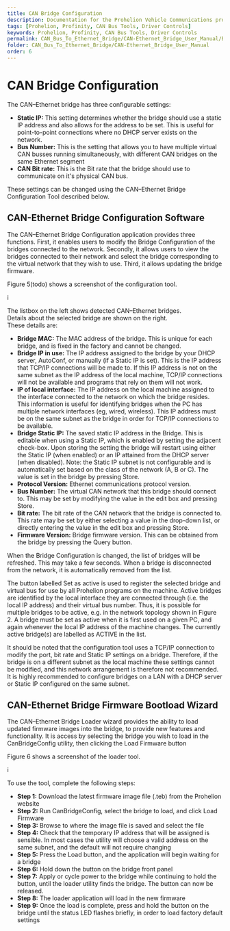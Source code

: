 ```yaml
---
title: CAN Bridge Configuration
description: Documentation for the Prohelion Vehicle Communications protocol
tags: [Prohelion, Profinity, CAN Bus Tools, Driver Controls]
keywords: Prohelion, Profinity, CAN Bus Tools, Driver Controls
permalink: CAN_Bus_To_Ethernet_Bridge/CAN-Ethernet_Bridge_User_Manual/Bridge_Configuration.html 
folder: CAN_Bus_To_Ethernet_Bridge/CAN-Ethernet_Bridge_User_Manual
order: 6
---
```


# CAN Bridge Configuration

The CAN–Ethernet bridge has three configurable settings:

*   <strong>Static IP:</strong> This setting determines whether the bridge should use a static IP address and also allows for the address to be set. This is useful for point-to-point connections where no DHCP server exists on the network.
*   <strong>Bus Number:</strong> This is the setting that allows you to have multiple virtual CAN busses running simultaneously, with different CAN bridges on the same Ethernet segment
*   <strong>CAN Bit rate:</strong> This is the Bit rate that the bridge should use to communicate on it's physical CAN bus.

These settings can be changed using the CAN–Ethernet Bridge Configuration Tool described below.

## CAN-Ethernet Bridge Configuration Software

The CAN–Ethernet Bridge Configuration application provides three functions.  First, it enables users to modify the Bridge Configuration of the bridges connected to the network.  Secondly, it allows users to view the bridges connected to their network and select the bridge corresponding to the virtual network that they wish to use.  Third, it allows updating the bridge firmware.

Figure 5(todo) shows a screenshot of the configuration tool.  

i

The listbox on the left shows detected CAN–Ethernet bridges.  
Details about the selected bridge are shown on the right.  
These details are:

*   <strong>Bridge MAC:</strong> The MAC address of the bridge.  This is unique for each bridge, and is fixed in the factory and cannot be changed.
*   <strong>Bridge IP in use:</strong>  The IP address assigned to the bridge by your DHCP server, AutoConf, or manually (if a Static IP is set).  This is the IP address that TCP/IP connections will be made to.  If this IP address is not on the same subnet as the IP address of the local machine, TCP/IP connections will not be available and programs that rely on them will not work.
*   <strong>IP of local interface:</strong> The IP address on the local machine assigned to the interface connected to the network on which the bridge resides.  This information is useful for identifying bridges when the PC has multiple network interfaces (eg, wired, wireless).  This IP address must be on the same subnet as the bridge in order for TCP/IP connections to be available.
*   <strong>Bridge Static IP:</strong> The saved static IP address in the Bridge.  This is editable when using a Static IP, which is enabled by setting the adjacent check-box.  Upon storing the setting the bridge will restart using either the Static IP (when enabled) or an IP attained from the DHCP server (when disabled).  Note: the Static IP subnet is not configurable and is automatically set based on the class of the network (A, B or C).  The value is set in the bridge by pressing Store.
*   <strong>Protocol Version:</strong> Ethernet communications protocol version.
*   <strong>Bus Number:</strong>  The virtual CAN network that this bridge should connect to. This may be set by modifying the value in the edit box and pressing Store.
*   <strong>Bit rate:</strong>  The bit rate of the CAN network that the bridge is connected to. This rate may be set by either selecting a value in the drop-down list, or directly entering the value in the edit box and pressing Store.
*   <strong>Firmware Version:</strong> Bridge firmware version.  This can be obtained from the bridge by pressing the Query button.

When the Bridge Configuration is changed, the list of bridges will be refreshed.  This may take a few seconds. When a bridge is disconnected from the network, it is automatically removed from the list.

The button labelled Set as active is used to register the selected bridge and virtual bus for use by all Prohelion programs on the machine.  Active bridges are identified by the local interface they are connected through (i.e. the local IP address) and their virtual bus number.  Thus, it is possible for multiple bridges to be active, e.g. in the network topology shown in Figure 2.  A bridge must be set as active when it is first used on a given PC, and again whenever the local IP address of the machine changes.  The currently active bridge(s) are labelled as ACTIVE in the list.

It should be noted that the configuration tool uses a TCP/IP connection to modify the port, bit rate and Static IP settings on a bridge.  Therefore, if the bridge is on a different subnet as the local machine these settings cannot be modified, and this network arrangement is therefore not recommended. It is highly recommended to configure bridges on a LAN with a DHCP server or Static IP configured on the same subnet.

## CAN-Ethernet Bridge Firmware Bootload Wizard

The CAN–Ethernet Bridge Loader wizard provides the ability to load updated firmware images into the bridge, to provide new features and functionality.   It is access by selecting the bridge you wish to load in the CanBridgeConfig utility, then clicking the Load Firmware button

Figure 6 shows a screenshot of the loader tool.  

i

To use the tool, complete the following steps:

*   <strong>Step 1:</strong> Download the latest firmware image file (.teb) from the Prohelion website
*   <strong>Step 2:</strong> Run CanBridgeConfig, select the bridge to load, and click Load Firmware
*   <strong>Step 3:</strong> Browse to where the image file is saved and select the file
*   <strong>Step 4:</strong> Check that the temporary IP address that will be assigned is sensible. In most cases the utility will choose a valid address on the same subnet, and the default will not require changing
*   <strong>Step 5:</strong> Press the Load button, and the application will begin waiting for a bridge
*   <strong>Step 6:</strong> Hold down the button on the bridge front panel
*   <strong>Step 7:</strong> Apply or cycle power to the bridge while continuing to hold the button, until the loader utility finds the bridge.  The button can now be released.
*   <strong>Step 8:</strong> The loader application will load in the new firmware
*   <strong>Step 9:</strong> Once the load is complete, press and hold the button on the bridge until the status LED flashes briefly, in order to load factory default settings



